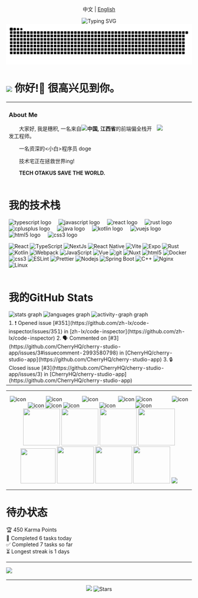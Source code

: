 <p align="center">中文 | <a href="./README.en.md">English</a></p>

<div align="center">
    <!-- dynamic typing effect 动态打字效果 -->
    <img src="https://readme-typing-svg.demolab.com?font=Fira+Code&pause=1000&width=435&lines=console.log(%22Hello%2C%20World%22);你好，世界&center=true&size=27" alt="Typing SVG" />
</div>

<picture>
  <source media="(prefers-color-scheme: dark)" srcset="https://github.com/HM-Suiji/HM-Suiji/blob/output/github-contribution-grid-snake-dark.svg">
  <source media="(prefers-color-scheme: light)" srcset="https://github.com/HM-Suiji/HM-Suiji/blob/output/github-contribution-grid-snake.svg">
  <img alt="github contribution grid snake animation" src="https://raw.githubusercontent.com/HM-Suiji/HM-Suiji/output/github-contribution-grid-snake.svg">
</picture>

<h1><img src="https://emojis.slackmojis.com/emojis/images/1531849430/4246/blob-sunglasses.gif?1531849430" width="30"/> 你好!👋 很高兴见到你。</h1>

<table>
<tr><td>
    <h3>About Me</h3>
    <img align="right" width="88" src="https://avatars.githubusercontent.com/u/103424870"/>
    <p>&emsp;&emsp;大家好, 我是穗积, 一名来自<img style="height:25px;" src="https://img.gugu.ovh/i/2023/08/31/njd0o5.webp"/><b>中国, 江西省</b>的前端偏全栈开发工程师。 </p>
    <p>&emsp;&emsp;一名资深的<小白>程序员 doge</p>
    <p>&emsp;&emsp;技术宅正在拯救世界ing! </p>
 <p><strong>&emsp;&emsp;TECH OTAKUS SAVE THE WORLD. </strong></p>
</td></tr>
<tr><td>
    <h1>我的技术栈</h1>
    <p>
<div align="left">
  <img src="https://cdn.jsdelivr.net/gh/devicons/devicon/icons/typescript/typescript-original.svg" height="30" alt="typescript logo"  />
  <img width="12" />
  <img src="https://cdn.jsdelivr.net/gh/devicons/devicon/icons/javascript/javascript-original.svg" height="30" alt="javascript logo"  />
  <img width="12" />
  <img src="https://cdn.jsdelivr.net/gh/devicons/devicon/icons/react/react-original.svg" height="30" alt="react logo"  />
  <img width="12" />
  <img src="https://cdn.jsdelivr.net/gh/devicons/devicon/icons/rust/rust-original.svg" height="30" alt="rust logo"  />
  <img width="12" />
  <img src="https://cdn.jsdelivr.net/gh/devicons/devicon/icons/cplusplus/cplusplus-original.svg" height="30" alt="cplusplus logo"  />
  <img width="12" />
  <img src="https://cdn.jsdelivr.net/gh/devicons/devicon/icons/java/java-original.svg" height="30" alt="java logo"  />
  <img width="12" />
  <img src="https://cdn.jsdelivr.net/gh/devicons/devicon/icons/kotlin/kotlin-original.svg" height="30" alt="kotlin logo"  />
  <img width="12" />
  <img src="https://cdn.jsdelivr.net/gh/devicons/devicon/icons/vuejs/vuejs-original.svg" height="30" alt="vuejs logo"  />
  <img width="12" />
  <img src="https://cdn.jsdelivr.net/gh/devicons/devicon/icons/html5/html5-original.svg" height="30" alt="html5 logo"  />
  <img width="12" />
  <img src="https://cdn.jsdelivr.net/gh/devicons/devicon/icons/css3/css3-original.svg" height="30" alt="css3 logo"  />
</div>
    </p>
    <p>
        <img alt="React" src="https://img.shields.io/badge/-React-45b8d8?style=flat-square&logo=react&logoColor=white" />
        <img alt="TypeScript" src="https://img.shields.io/badge/-TypeScript-007ACC?style=flat-square&logo=typescript&logoColor=white" />
        <img alt="NextJs" src="https://img.shields.io/badge/-NextJs-000000?style=flat-square&logo=nextdotjs&logoColor=white" />
        <img alt="React Native" src="https://img.shields.io/badge/-React Native-61DAFB?style=flat-square&logo=react&logoColor=white" />
        <img alt="Vite" src="https://img.shields.io/badge/-Vite-646CFF?style=flat-square&logo=vite&logoColor=white" />
        <img alt="Expo" src="https://img.shields.io/badge/-Expo-000000?style=flat-square&logo=expo&logoColor=white" />
        <img alt="Rust" src="https://img.shields.io/badge/-Rust-FFDC0F?style=flat-square&logo=rust&logoColor=white" />
        <img alt="Kotlin" src="https://img.shields.io/badge/-Kotlin-7F52FF?style=flat-square&logo=kotlin&logoColor=white" />
        <img alt="Webpack" src="https://img.shields.io/badge/-Webpack-8DD6F9?style=flat-square&logo=webpack&logoColor=white" />
        <img alt="JavaScript" src="https://img.shields.io/badge/-JavaScript-F7DF1E?style=flat-square&logo=javascript&logoColor=white" />
        <img alt="Vue" src="https://img.shields.io/badge/-Vue-4FC08D?style=flat-square&logo=vue.js&logoColor=white" />
        <img alt="git" src="https://img.shields.io/badge/-Git-F05032?style=flat-square&logo=git&logoColor=white" />
        <img alt="Nuxt" src="https://img.shields.io/badge/-Nuxt-00DC82?style=flat-square&logo=nuxt&logoColor=white" />
        <img alt="html5" src="https://img.shields.io/badge/-HTML5-E34F26?style=flat-square&logo=html5&logoColor=white" />
        <img alt="Docker" src="https://img.shields.io/badge/-Docker-46a2f1?style=flat-square&logo=docker&logoColor=white" />
        <img alt="css3" src="https://img.shields.io/badge/-CSS3-1572B6?style=flat-square&logo=css3&logoColor=white" />
        <img alt="ESLint" src="https://img.shields.io/badge/-ESLint-4B32C3?style=flat-square&logo=eslint&logoColor=white" />
        <img alt="Prettier" src="https://img.shields.io/badge/-Prettier-F7B93E?style=flat-square&logo=prettier&logoColor=white" />
        <img alt="Nodejs" src="https://img.shields.io/badge/-Nodejs-43853d?style=flat-square&logo=Node.js&logoColor=white" />
        <img alt="Spring Boot" src="https://img.shields.io/badge/-Spring_Boot-6DB33F?style=flat-square&logo=springboot&logoColor=white" />
        <img alt="C++" src="https://img.shields.io/badge/-C++-00599C?style=flat-square&logo=cplusplus&logoColor=white" />
        <img alt="Nginx" src="https://img.shields.io/badge/-Nginx-009639?style=flat-square&logo=nginx&logoColor=white" />
        <img alt="Linux" src="https://img.shields.io/badge/-Linux-FCC624?style=flat-square&logo=linux&logoColor=white" />
    </p>
</td></tr>
<tr><td>
    <h1>我的GitHub Stats</h1>
<div align="left">
  <img src="https://github-readme-stats.vercel.app/api?username=HM-Suiji&hide_title=false&hide_rank=true&show_icons=true&include_all_commits=true&count_private=true&disable_animations=false&theme=buefy&locale=en&hide_border=false" height="150" alt="stats graph"  />
  <img src="https://github-readme-stats.vercel.app/api/top-langs?username=HM-Suiji&locale=cn&hide_title=false&layout=compact&card_width=320&langs_count=5&theme=algolia&hide_border=false" height="150" alt="languages graph"  />
  <img src="https://github-readme-activity-graph.vercel.app/graph?username=HM-Suiji&theme=tokyo-night&radius=10&custom_title=穗积的贡献图" height="150" alt="activity-graph graph"  />
</div>
</td></tr>
<tr><td>
<!--START_SECTION:activity-->
1. ❗ Opened issue [#351](https://github.com/zh-lx/code-inspector/issues/351) in [zh-lx/code-inspector](https://github.com/zh-lx/code-inspector)
2. 🗣 Commented on [#3](https://github.com/CherryHQ/cherry-studio-app/issues/3#issuecomment-2993580798) in [CherryHQ/cherry-studio-app](https://github.com/CherryHQ/cherry-studio-app)
3. 🔒 Closed issue [#3](https://github.com/CherryHQ/cherry-studio-app/issues/3) in [CherryHQ/cherry-studio-app](https://github.com/CherryHQ/cherry-studio-app)
<!--END_SECTION:activity-->
</td></tr>
</table>

---

<div align="center">
<!-- svg -->
<img src="https://cdn.jsdelivr.net/gh/HM-Suiji/HM-Suiji@master/assets/icons/svg/kubernetes.svg" alt="icon" width="65" style="width: 65px; height: 65px; margin-right: 50px; margin-bottom: 0px;" />
<img src="https://cdn.jsdelivr.net/gh/HM-Suiji/HM-Suiji@master/assets/icons/svg/js.svg" alt="icon" width="65" style="width: 65px; height: 65px; margin-right: 50px; margin-bottom: 0px;" />
<img src="https://cdn.jsdelivr.net/gh/HM-Suiji/HM-Suiji@master/assets/icons/svg/mysql.svg" alt="icon" width="65" style="width: 65px; height: 65px; margin-right: 50px; margin-bottom: 0px;" />
<img src="https://cdn.jsdelivr.net/gh/HM-Suiji/HM-Suiji@master/assets/icons/svg/webpack.svg" alt="icon" width="65" style="width: 65px; height: 65px; margin-right: 0px; margin-bottom: 0px;" />
<img src="https://cdn.jsdelivr.net/gh/HM-Suiji/HM-Suiji@master/assets/icons/svg/docker.svg" alt="icon" width="65" style="width: 65px; height: 65px; margin-right: 50px; margin-bottom: 0px;" />
<img src="https://cdn.jsdelivr.net/gh/HM-Suiji/HM-Suiji@master/assets/icons/svg/redux.svg" alt="icon" width="65" style="width: 65px; height: 65px; margin-right: 0px; margin-bottom: 0px;" />
<img src="https://cdn.jsdelivr.net/gh/HM-Suiji/HM-Suiji@master/assets/icons/svg/java.svg" alt="icon" width="65" style="width: 65px; height: 65px; margin-right: 0px; margin-bottom: 0px;" />
<img src="https://cdn.jsdelivr.net/gh/HM-Suiji/HM-Suiji@master/assets/icons/svg/eslint.svg" alt="icon" width="65" style="width: 65px; height: 65px; margin-right: 0px; margin-bottom: 0px;" />
<img src="https://cdn.jsdelivr.net/gh/HM-Suiji/HM-Suiji@master/assets/icons/svg/cpp.svg" alt="icon" width="65" style="width: 65px; height: 65px; margin-right: 50px; margin-bottom: 0px;" />
<img src="https://cdn.jsdelivr.net/gh/HM-Suiji/HM-Suiji@master/assets/icons/svg/ts.svg" alt="icon" width="65" style="width: 65px; height: 65px; margin-right: 50px; margin-bottom: 0px;" />
<img src="https://cdn.jsdelivr.net/gh/HM-Suiji/HM-Suiji@master/assets/icons/svg/nginx.svg" alt="icon" width="65" style="width: 65px; height: 65px; margin-right: 50px; margin-bottom: 0px;" /><br>
<!-- gif -->
<img height="100" width="100" src="https://cdn.jsdelivr.net/gh/HM-Suiji/HM-Suiji@master/assets/icons/gif/html.webp">
<img height="100" width="100" src="https://cdn.jsdelivr.net/gh/HM-Suiji/HM-Suiji@master/assets/icons/gif/css.webp">
<img height="100" width="100" src="https://cdn.jsdelivr.net/gh/HM-Suiji/HM-Suiji@master/assets/icons/gif/vscode.webp">
<img height="100" width="100" src="https://cdn.jsdelivr.net/gh/HM-Suiji/HM-Suiji@master/assets/icons/gif/react.webp">
<img height="95" width="95" src="https://cdn.jsdelivr.net/gh/HM-Suiji/HM-Suiji@master/assets/icons/gif/vue.webp">
<img height="100" width="100" src="https://cdn.jsdelivr.net/gh/HM-Suiji/HM-Suiji@master/assets/icons/gif/python.webp">
<img height="100" width="100" src="https://cdn.jsdelivr.net/gh/HM-Suiji/HM-Suiji@master/assets/icons/gif/js.webp">
<img height="100" width="100" src="https://cdn.jsdelivr.net/gh/HM-Suiji/HM-Suiji@master/assets/icons/gif/github.webp">
<!-- just img 图片 -->
<img src="https://cdn.jsdelivr.net/gh/sun0225SUN/sun0225SUN/assets/images/icon.png" />
</div>

---

# 待办状态

<!-- TODO-IST:START -->
🏆  450 Karma Points           
🌸  Completed 6 tasks today           
✅  Completed 7 tasks so far           
⏳  Longest streak is 1 days
<!-- TODO-IST:END -->

---

<!-- profile-3d-contrib 3D贡献图-->
<img src="https://cdn.jsdelivr.net/gh/HM-Suiji/HM-Suiji/profile-3d-contrib/profile-night-rainbow.svg" />

---

<!-- [![HM-Suiji's GitHub stats](https://github-readme-stats.vercel.app/api?username=HM-Suiji&theme=tokyonight)](https://github.com/HM-Suiji/github-readme-stats) -->

<p align="center"><img src="https://img.shields.io/badge/README_build-passing-30c452" /> <img alt="Stars" src="https://img.shields.io/github/stars/HM-Suiji/HM-Suiji?style=flat-square&labelColor=343b41"/>
